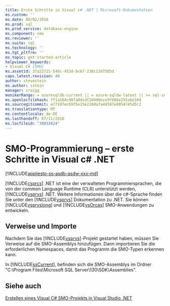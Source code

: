 ```yaml
---
title: Erste Schritte in Visual c# .NET | Microsoft-Dokumentation
ms.custom: ''
ms.date: 08/02/2016
ms.prod: sql
ms.prod_service: database-engine
ms.component: smo
ms.reviewer: ''
ms.suite: sql
ms.technology: ''
ms.tgt_pltfrm: ''
ms.topic: get-started-article
helpviewer_keywords:
- Visual C# [SMO]
ms.assetid: 37a22721-546c-453d-bc6f-238c13d7505d
caps.latest.revision: 40
author: stevestein
ms.author: sstein
manager: craigg
monikerRange: = azuresqldb-current || = azure-sqldw-latest || >= sql-server-2016 || = sqlallproducts-allversions
ms.openlocfilehash: ff1a164c98fa04cdf2d490ece9f088e255a6e164
ms.sourcegitcommit: e77197ec6935e15e2260a7a44587e8054745d5c2
ms.translationtype: MT
ms.contentlocale: de-DE
ms.lasthandoff: 07/11/2018
ms.locfileid: "38032624"
---
```

# <a name="smo-programming---getting-started-in-visual-c-net"></a>SMO-Programmierung – erste Schritte in Visual c# .NET
[!INCLUDE[appliesto-ss-asdb-asdw-xxx-md](../../includes/appliesto-ss-asdb-asdw-xxx-md.md)]

  [!INCLUDE[csprcs](../../includes/csprcs-md.md)] .NET ist eine der verwalteten Programmiersprachen, die von der common Language Runtime (CLR) unterstützt werden, [!INCLUDE[vsprvs](../../includes/vsprvs-md.md)] .NET. Weitere Informationen über die c#-Sprache finden Sie unter den [!INCLUDE[vsprvs](../../includes/vsprvs-md.md)] Dokumentation zu .NET. Sie können [!INCLUDE[vsprvslong](../../includes/vsprvslong-md.md)] und [!INCLUDE[vsOrcas](../../includes/vsorcas-md.md)] SMO-Anwendungen zu entwickeln.  
  
## <a name="references-and-imports"></a>Verweise und Importe  
 Nachdem Sie das [!INCLUDE[vsprvs](../../includes/vsprvs-md.md)]-Projekt gestartet haben, müssen Sie Verweise auf die SMO-Assemblys hinzufügen. Dann importieren Sie die erforderlichen Namespaces, damit das Programm die SMO-Typen erkennen kann.  
  
 In [!INCLUDE[ssCurrent](../../includes/sscurrent-md.md)], befinden sich die SMO-Assemblys im Ordner "C:\Program Files\Microsoft SQL Server\130\SDK\Assemblies\".  
  
## <a name="see-also"></a>Siehe auch  
 [Erstellen eines Visual C&#35; SMO-Projekts in Visual Studio .NET](../../relational-databases/server-management-objects-smo/how-to-create-a-visual-csharp-smo-project-in-visual-studio-net.md)  
  
  
